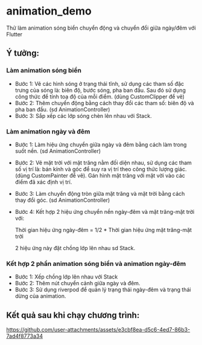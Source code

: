 # animation_demo

Thử làm animation sóng biển chuyển động và chuyển đổi giữa ngày/đêm với Flutter

## Ý tưởng:
### Làm animation sóng biển
- Bước 1: Vẽ các hình sóng ở trạng thái tĩnh, sử dụng các tham số đặc trưng của sóng là: biên độ, bước sóng, pha ban đầu. Sau đó sử dụng công thức để tính toạ độ của mỗi điểm. (dùng CustomClipper để vẽ)
- Bước 2: Thêm chuyển động bằng cách thay đổi các tham số: biên độ và pha ban đầu. (sd AnimationController)
- Bước 3: Sắp xếp các lớp sóng chèn lên nhau với Stack.
### Làm animation ngày và đêm
- Bước 1: Làm hiệu ứng chuyển giữa ngày và đêm bằng cách làm trong suốt nền. (sd AnimationController)
- Bước 2: Vẽ mặt trời với mặt trăng nằm đối diện nhau, sử dụng các tham số vị trí là: bán kính và góc để suy ra vị trí theo công thức lượng giác. (dùng CustomPainter để vẽ). Gán hình mặt trăng với mặt vời vào các điểm đã xác định vị trí.
- Bước 3: Làm chuyển động tròn giữa mặt trăng và mặt trời bằng cách thay đổi góc. (sd AnimationController)
- Bước 4: Kết hợp 2 hiệu ứng chuyển nền ngày-đêm và mặt trăng-mặt trời với:

    Thời gian hiệu ứng ngày-đêm = 1/2 * Thời gian hiệu ứng mặt trăng-mặt trời
    
    2 hiệu ứng này đặt chồng lớp lên nhau sd Stack.
### Kết hợp 2 phần animation sóng biển và animation ngày-đêm
- Bước 1: Xếp chồng lớp lên nhau với Stack
- Bước 2: Thêm nút chuyển cảnh giữa ngày và đêm. 
- Bước 3: Sử dụng riverpod để quản lý trạng thái ngày-đêm và trạng thái dừng của animation.

## Kết quả sau khi chạy chương trình:



https://github.com/user-attachments/assets/e3cbf8ea-d5c6-4ed7-86b3-7ad4f8773a34




